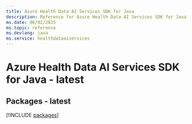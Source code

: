 ```yaml
---
title: Azure Health Data AI Services SDK for Java
description: Reference for Azure Health Data AI Services SDK for Java
ms.date: 06/02/2025
ms.topic: reference
ms.devlang: java
ms.service: healthdataaiservices
---
```

# Azure Health Data AI Services SDK for Java - latest
## Packages - latest
[!INCLUDE [packages](health-data-ai-services-index.md)]